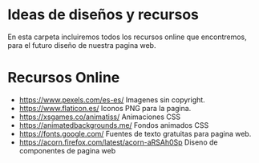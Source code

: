 # Ideas de diseños y recursos 
En esta carpeta incluiremos todos los recursos online que encontremos, para el futuro diseño de
nuestra pagina web.

# Recursos Online
* https://www.pexels.com/es-es/  Imagenes sin copyright.
* https://www.flaticon.es/ Iconos PNG para la pagina.
* https://xsgames.co/animatiss/ Animaciones CSS 
* https://animatedbackgrounds.me/ Fondos animados CSS  
* https://fonts.google.com/   Fuentes de texto gratuitas para pagina web.
* https://acorn.firefox.com/latest/acorn-aRSAh0Sp Diseno de componentes de pagina web